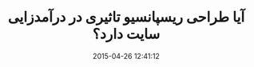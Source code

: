 ---
layout: post
title: "آیا طراحی ریسپانسیو تاثیری در درآمدزایی سایت دارد؟"
date: 2015-04-26 12:41:12
section: article
tags: responsive design css
link: "http://www.majidonline.com/article/%D8%A2%DB%8C%D8%A7_%D8%B7%D8%B1%D8%A7%D8%AD%DB%8C_%D8%B1%DB%8C%D8%B3%D9%BE%D8%A7%D9%86%D8%B3%DB%8C%D9%88_%D8%AA%D8%A7%D8%AB%DB%8C%D8%B1%DB%8C_%D8%AF%D8%B1_%D8%AF%D8%B1%D8%A2%D9%85%D8%AF%D8%B2%D8%A7%DB%8C%DB%8C_%D8%B3%D8%A7%DB%8C%D8%AA_%D8%AF%D8%A7%D8%B1%D8%AF%D8%9F.html"
user: "محمد شریفی"
user_link: "https://github.com/mmdsharifi"
---